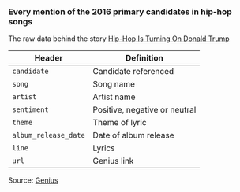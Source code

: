 ### Every mention of the 2016 primary candidates in hip-hop songs

The raw data behind the story [ Hip-Hop Is Turning On Donald Trump](http://projects.fivethirtyeight.com/clinton-trump-hip-hop-lyrics/)

Header | Definition
---|---------
`candidate` | Candidate referenced
`song` | Song name
`artist` | Artist name
`sentiment` | Positive, negative or neutral
`theme` | Theme of lyric 
`album_release_date` | Date of album release
`line` | Lyrics
`url` | Genius link


Source: [Genius](http://genius.com/)